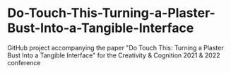 # Do-Touch-This-Turning-a-Plaster-Bust-Into-a-Tangible-Interface
GitHub project accompanying the paper "Do Touch This: Turning a Plaster Bust Into a Tangible Interface" for the Creativity &amp; Cognition 2021 &amp; 2022 conference
